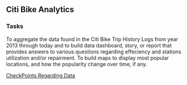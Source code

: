 ## Citi Bike Analytics

### Tasks

To aggregate the data found in the Citi Bike Trip History Logs from year 2013 through today and to build data dashboard, story, or report that provides answers to various questions regarding effeciency and stations utilization and/or repairment. To build maps to display most popular locations, and how the popularity change over time, if any. 

[CheckPoints Regarding Data](records_data.md)

